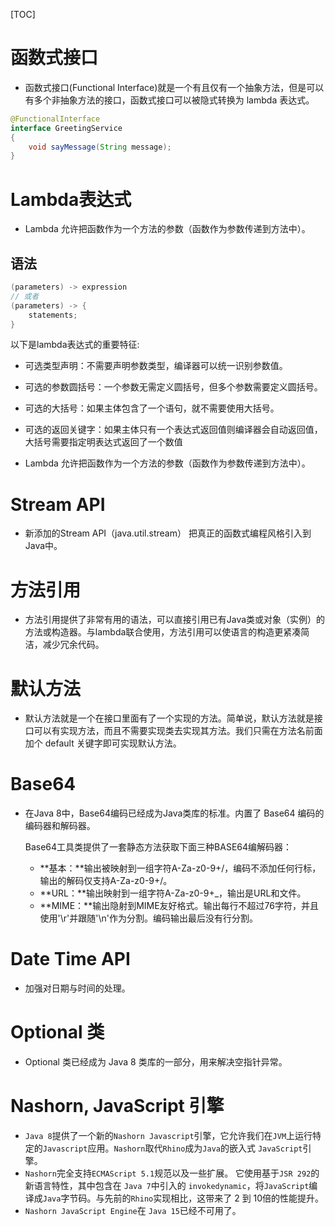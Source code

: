 [TOC]

# 函数式接口
- 函数式接口(Functional Interface)就是一个有且仅有一个抽象方法，但是可以有多个非抽象方法的接口，函数式接口可以被隐式转换为 lambda 表达式。
```java
@FunctionalInterface
interface GreetingService 
{
    void sayMessage(String message);
}
```
# Lambda表达式
- Lambda 允许把函数作为一个方法的参数（函数作为参数传递到方法中）。

## 语法
```java
(parameters) -> expression
// 或者
(parameters) -> { 
    statements; 
}
```


以下是lambda表达式的重要特征:

- 可选类型声明：不需要声明参数类型，编译器可以统一识别参数值。
- 可选的参数圆括号：一个参数无需定义圆括号，但多个参数需要定义圆括号。
- 可选的大括号：如果主体包含了一个语句，就不需要使用大括号。
- 可选的返回关键字：如果主体只有一个表达式返回值则编译器会自动返回值，大括号需要指定明表达式返回了一个数值

- Lambda 允许把函数作为一个方法的参数（函数作为参数传递到方法中）。

# Stream API
- 新添加的Stream API（java.util.stream） 把真正的函数式编程风格引入到Java中。

# 方法引用
- 方法引用提供了非常有用的语法，可以直接引用已有Java类或对象（实例）的方法或构造器。与lambda联合使用，方法引用可以使语言的构造更紧凑简洁，减少冗余代码。

# 默认方法
- 默认方法就是一个在接口里面有了一个实现的方法。简单说，默认方法就是接口可以有实现方法，而且不需要实现类去实现其方法。我们只需在方法名前面加个 default 关键字即可实现默认方法。

# Base64
- 在Java 8中，Base64编码已经成为Java类库的标准。内置了 Base64 编码的编码器和解码器。

  Base64工具类提供了一套静态方法获取下面三种BASE64编解码器：

  - **基本：**输出被映射到一组字符A-Za-z0-9+/，编码不添加任何行标，输出的解码仅支持A-Za-z0-9+/。
  - **URL：**输出映射到一组字符A-Za-z0-9+_，输出是URL和文件。
  - **MIME：**输出隐射到MIME友好格式。输出每行不超过76字符，并且使用'\r'并跟随'\n'作为分割。编码输出最后没有行分割。

# Date Time API 
- 加强对日期与时间的处理。

# Optional 类 
- Optional 类已经成为 Java 8 类库的一部分，用来解决空指针异常。

# Nashorn, JavaScript 引擎 
- `Java 8`提供了一个新的`Nashorn Javascript`引擎，它允许我们在`JVM`上运行特定的`Javascript`应用。`Nashorn`取代`Rhino`成为`Java`的嵌入式 `JavaScript`引擎。
- `Nashorn`完全支持`ECMAScript 5.1`规范以及一些扩展。
  它使用基于`JSR 292`的新语言特性，其中包含在 `Java 7`中引入的 `invokedynamic`，将`JavaScript`编译成`Java`字节码。与先前的`Rhino`实现相比，这带来了 2 到 10倍的性能提升。
- `Nashorn JavaScript Engine`在 `Java 15`已经不可用了。
